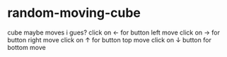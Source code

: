 # random-moving-cube
cube maybe moves i gues?
click on ← for button left move
click on → for button right move
click on ↑ for button top move
click on ↓ button for bottom move
